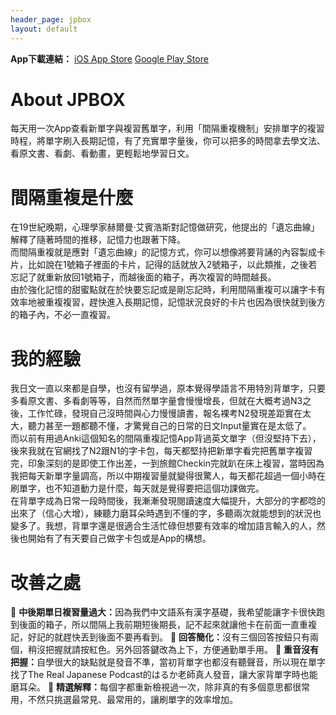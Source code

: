 ```yaml
---
header_page: jpbox
layout: default
---
```


<b>App下載連結：</b>
[iOS App Store](https://apps.apple.com/tw/app/jpbox/id1597878658)
[Google Play Store](https://play.google.com/store/apps/details?id=com.chundev.tangobox)

# About JPBOX
每天用一次App查看新單字與複習舊單字，利用「間隔重複機制」安排單字的複習時程，將單字刷入長期記憶，有了充實單字量後，你可以把多的時間拿去學文法、看原文書、看劇、看動畫，更輕鬆地學習日文。  
# 間隔重複是什麼
在19世紀晚期，心理學家赫爾曼·艾賓浩斯對記憶做研究，他提出的「遺忘曲線」解釋了隨著時間的推移，記憶力也跟著下降。  
而間隔重複就是應對「遺忘曲線」的記憶方式，你可以想像將要背誦的內容製成卡片，比如說在1號箱子裡面的卡片，記得的話就放入2號箱子，以此類推，之後若忘記了就重新放回1號箱子，而越後面的箱子，再次複習的時間越長。  
由於強化記憶的甜蜜點就在於快要忘記或是剛忘記時，利用間隔重複可以讓字卡有效率地被重複複習，趕快進入長期記憶，記憶狀況良好的卡片也因為很快就到後方的箱子內，不必一直複習。
# 我的經驗
我日文一直以來都是自學，也沒有留學過，原本覺得學語言不用特別背單字，只要多看原文書、多看劇等等，自然而然單字量會慢慢增長，但就在大概考過N3之後，工作忙碌，發現自己沒時間與心力慢慢讀書，報名裸考N2發現差距實在太大，聽力甚至一題都聽不懂，才驚覺自己的日常的日文Input量實在是太低了。  
而以前有用過Anki這個知名的間隔重複記憶App背過英文單字（但沒堅持下去），後來我就在官網找了N2跟N1的字卡包，每天都堅持把新單字看完把舊單字複習完，印象深刻的是即使工作出差，一到旅館Checkin完就趴在床上複習，當時因為我把每天新單字量調高，所以中期複習量就變得很驚人，每天都花超過一個小時在刷單字，也不知道動力是什麼，每天就是覺得要把這個功課做完。  
在背單字成為日常一段時間後，我漸漸發現閱讀速度大幅提升，大部分的字都唸的出來了（信心大增），練聽力磨耳朵時遇到不懂的字，多聽兩次就能想到的狀況也變多了。我想，背單字還是很適合生活忙碌但想要有效率的增加語言輸入的人，然後也開始有了有天要自己做字卡包或是App的構想。
# 改善之處
🔸 <b>中後期單日複習量過大：</b>因為我們中文語系有漢字基礎，我希望能讓字卡很快跑到後面的箱子，所以間隔上我前期短後期長，記不起來就讓他卡在前面一直重複記，好記的就趕快丟到後面不要再看到。 
🔸 <b>回答簡化：</b>沒有三個回答按鈕只有兩個，稍沒把握就請按紅色。另外回答鍵改為上下，方便通勤單手用。 
🔸 <b>重音沒有把握：</b>自學很大的缺點就是發音不準，當初背單字也都沒有聽聲音，所以現在單字找了The Real Japanese Podcast的はるか老師真人發音，讓大家背單字時也能磨耳朵。 
🔸 <b>精選解釋：</b>每個字都重新檢視過一次，除非真的有多個意思都很常用，不然只挑選最常見、最常用的，讓刷單字的效率增加。 
